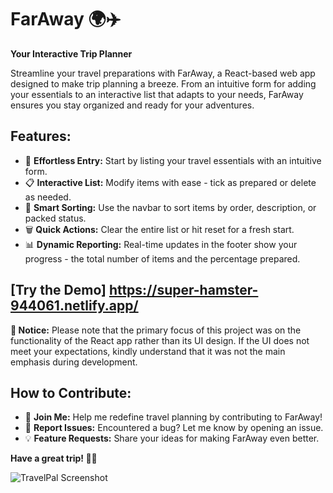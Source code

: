# FarAway 🌍✈️

**Your Interactive Trip Planner**

Streamline your travel preparations with FarAway, a React-based web app designed to make trip planning a breeze. From an intuitive form for adding your essentials to an interactive list that adapts to your needs, FarAway ensures you stay organized and ready for your adventures.

## Features:

- 📝 **Effortless Entry:** Start by listing your travel essentials with an intuitive form.
- 📋 **Interactive List:** Modify items with ease - tick as prepared or delete as needed.
- 🧭 **Smart Sorting:** Use the navbar to sort items by order, description, or packed status.
- 🗑️ **Quick Actions:** Clear the entire list or hit reset for a fresh start.
- 📊 **Dynamic Reporting:** Real-time updates in the footer show your progress - the total number of items and the percentage prepared.

## [Try the Demo] https://super-hamster-944061.netlify.app/

**📣 Notice:**
Please note that the primary focus of this project was on the functionality of the React app rather than its UI design. If the UI does not meet your expectations, kindly understand that it was not the main emphasis during development.

## How to Contribute:

- 🌟 **Join Me:** Help me redefine travel planning by contributing to FarAway!
- 🐞 **Report Issues:** Encountered a bug? Let me know by opening an issue.
- 💡 **Feature Requests:** Share your ideas for making FarAway even better.

**Have a great trip! 🚀🌟**

![TravelPal Screenshot](url-to-your-screenshot.png)

